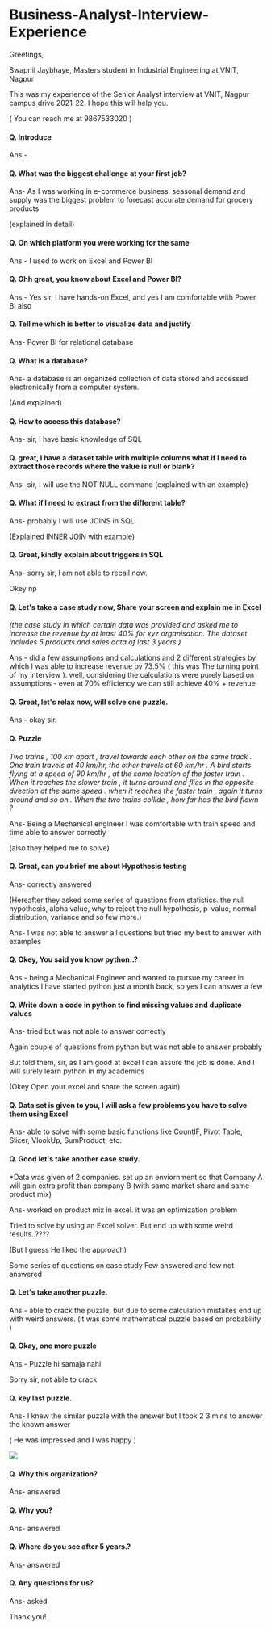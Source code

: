 # Business-Analyst-Interview-Experience

Greetings,

Swapnil Jaybhaye, Masters student in Industrial Engineering at VNIT, Nagpur 

This was my experience of the Senior Analyst interview at VNIT, Nagpur campus drive 2021-22. I hope this will help you.

( You can reach me at 9867533020 )

#### Q. Introduce

Ans -

#### Q. What was the biggest challenge at your first job?

Ans- As I was working in e-commerce business, seasonal demand and supply was the biggest problem to forecast accurate demand for grocery products

(explained in detail)

#### Q.  On which platform you were working for the same

Ans - I used to work on Excel and Power BI

#### Q. Ohh great, you know about Excel and Power BI?

Ans - Yes sir, I have hands-on Excel, and yes I am comfortable with Power BI also

#### Q. Tell me which is better to visualize data and justify

Ans- Power BI for relational database

#### Q. What is a database?

Ans- a database is an organized collection of data stored and accessed electronically from a computer system. 

(And explained)

#### Q. How to access this database?

Ans- sir, I have basic knowledge of SQL

#### Q. great, I have a dataset table with multiple columns what if I need to extract those records where the value is null or blank? 

Ans- sir, I will use the NOT NULL command (explained with an example)

#### Q. What if I need to extract from the different table?

Ans- probably I will use JOINS in SQL.

(Explained INNER JOIN with example)

#### Q. Great, kindly explain about triggers in SQL

Ans- sorry sir, I am not able to recall now.

Okey np

#### Q. Let's take a case study now, Share your screen and explain me in Excel

*(the case study in which certain data was provided and asked me to increase the revenue by at least 40% for xyz organisation. The dataset includes 5 products and sales data of last 3 years )*

Ans - did a few assumptions and calculations and 2 different strategies by which I was able to increase revenue by 73.5% ( this was The turning point of my interview ). well, considering the calculations were purely based on assumptions - even at 70% efficiency we can still achieve 40% + revenue

#### Q. Great, let's relax now, will solve one puzzle.

Ans - okay sir.

#### Q. Puzzle 

*Two trains , 100 km apart , travel towards each other on the same track . One train travels at 40 km/hr, the other travels at 60 km/hr . A bird starts flying at a speed of 90 km/hr , at the same location of the faster train . When it reaches the slower train , it turns around and flies in the opposite direction at the same speed . when it reaches the faster train , again it turns around and so on . When the two trains collide , how far has the bird flown ?* 

Ans- Being a Mechanical engineer I was comfortable with train speed and time able to answer correctly

(also they helped me to solve)

#### Q. Great, can you brief me about Hypothesis testing

Ans- correctly answered

(Hereafter they asked some series of questions from statistics. the null hypothesis, alpha value, why to reject the null hypothesis, p-value, normal distribution, variance and so few more.)

Ans- I was not able to answer all questions but tried my best to answer with examples

#### Q. Okey, You said you know python..?

Ans - being a Mechanical Engineer and wanted to pursue my career in analytics I have started python just a month back, so yes I can answer a few

#### Q. Write down a code in python to find missing values and duplicate values

Ans- tried but was not able to answer correctly

Again couple of questions from python but was not able to answer probably

But told them, sir, as I am good at excel I can assure the job is done. And I will surely learn python in my academics

(Okey Open your excel and share the screen again)

#### Q. Data set is given to you, I will ask a few problems you have to solve them using Excel 

Ans- able to solve with some basic functions like CountIF, Pivot Table, Slicer, VlookUp, SumProduct, etc.

#### Q. Good let's take another case study.

*Data was given of 2 companies. set up an enviornment so that Company A will gain extra profit than company B 
(with same market share and same product mix)

Ans- worked on product mix in excel. it was an optimization problem

Tried to solve by using an Excel solver. But end up with some weird results..????

(But I guess He liked the approach)

Some series of questions on case study Few answered and few not answered

#### Q. Let's take another puzzle.

Ans - able to crack the puzzle, but due to some calculation mistakes end up with weird answers. (it was some mathematical puzzle based on probability )

#### Q. Okay, one more puzzle

Ans - Puzzle hi samaja nahi

Sorry sir, not able to crack

#### Q. key last puzzle.

Ans- I knew the similar puzzle with the answer but I took 2 3 mins to answer the known answer

( He was impressed and I was happy )

![](https://indianmemetemplates.com/wp-content/uploads/akshay-kumar-funny-expression.jpg)



#### Q. Why this organization?

Ans- answered

#### Q. Why you?

Ans- answered

#### Q. Where do you see after 5 years.?

Ans- answered

#### Q. Any questions for us?

Ans- asked 

Thank you!
